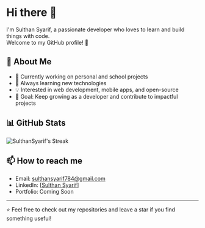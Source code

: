 # Hi there 👋

I'm Sulthan Syarif, a passionate developer who loves to learn and build things with code.  
Welcome to my GitHub profile! 🚀

## 🌱 About Me
- 🔭 Currently working on personal and school projects  
- 🌱 Always learning new technologies  
- 💡 Interested in web development, mobile apps, and open-source  
- 🎯 Goal: Keep growing as a developer and contribute to impactful projects  

## 📊 GitHub Stats
![SulthanSyarif's Streak](https://github-readme-streak-stats.herokuapp.com/?user=SulthanSyarif&theme=react&hide_border=true)

## 📫 How to reach me
- Email: sulthansyarif784@gmail.com 
- LinkedIn: [[Sulthan Syarif](https://www.linkedin.com/in/sulthan-syarif-177176297/)]  
- Portfolio: Coming Soon

---

⭐️ Feel free to check out my repositories and leave a star if you find something useful!
